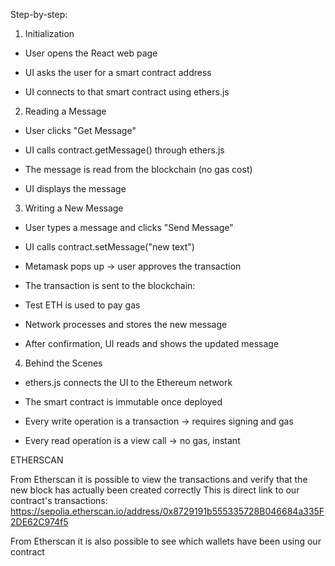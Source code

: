 Step-by-step:


1) Initialization
  - User opens the React web page

  - UI asks the user for a smart contract address

  - UI connects to that smart contract using ethers.js

2) Reading a Message
  - User clicks "Get Message"

  - UI calls contract.getMessage() through ethers.js

  - The message is read from the blockchain (no gas cost)

  - UI displays the message

3) Writing a New Message
  - User types a message and clicks "Send Message"

  - UI calls contract.setMessage("new text")

  - Metamask pops up → user approves the transaction

  - The transaction is sent to the blockchain:

  - Test ETH is used to pay gas

  - Network processes and stores the new message

  - After confirmation, UI reads and shows the updated message

4) Behind the Scenes
  - ethers.js connects the UI to the Ethereum network

  - The smart contract is immutable once deployed

  - Every write operation is a transaction → requires signing and gas

  - Every read operation is a view call → no gas, instant


ETHERSCAN

From Etherscan it is possible to view the transactions and verify that the new block has actually been created correctly
This is direct link to our contract's transactions: https://sepolia.etherscan.io/address/0x8729191b555335728B046684a335F2DE62C974f5

From Etherscan it is also possible to see which wallets have been using our contract
